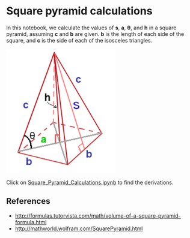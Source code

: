 # Square pyramid calculations

In this notebook, we calculate the values of <b>s</b>, <b>a</b>, <b>&#952;</b>, and <b>h</b> in a square pyramid, assuming <b>c</b> and <b>b</b> are given. <b>b</b> is the length of each side of the square, and <b>c</b> is the side of each of the isosceles triangles.

<img src="https://github.com/frogstar-world-b/square_pyramid/blob/master/square_base_pyramid.png" width="290">

Click on [Square_Pyramid_Calculations.ipynb](https://github.com/frogstar-world-b/square_pyramid/blob/master/Square_Pyramid_Calculations.ipynb) to find the derivations.

## References
* http://formulas.tutorvista.com/math/volume-of-a-square-pyramid-formula.html
* http://mathworld.wolfram.com/SquarePyramid.html
